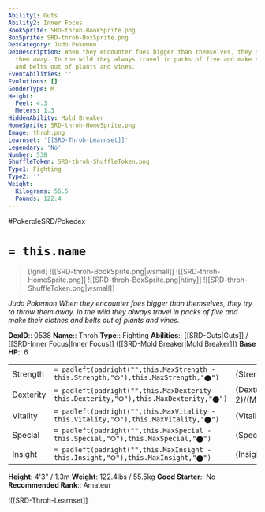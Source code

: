 ```yaml
---
Ability1: Guts
Ability2: Inner Focus
BookSprite: SRD-throh-BookSprite.png
BoxSprite: SRD-throh-BoxSprite.png
DexCategory: Judo Pokemon
DexDescription: When they encounter foes bigger than themselves, they try to throw
  them away. In the wild they always travel in packs of five and make their clothes
  and belts out of plants and vines.
EventAbilities: ''
Evolutions: []
GenderType: M
Height:
  Feet: 4.3
  Meters: 1.3
HiddenAbility: Mold Breaker
HomeSprite: SRD-throh-HomeSprite.png
Image: throh.png
Learnset: '[[SRD-Throh-Learnset]]'
Legendary: 'No'
Number: 538
ShuffleToken: SRD-throh-ShuffleToken.png
Type1: Fighting
Type2: ''
Weight:
  Kilograms: 55.5
  Pounds: 122.4
---
```


#PokeroleSRD/Pokedex

# `= this.name`

> [!grid]
> ![[SRD-throh-BookSprite.png|wsmall]]
> ![[SRD-throh-HomeSprite.png]]
> ![[SRD-throh-BoxSprite.png|htiny]]
> ![[SRD-throh-ShuffleToken.png|wsmall]]


*Judo Pokemon*
*When they encounter foes bigger than themselves, they try to throw them away. In the wild they always travel in packs of five and make their clothes and belts out of plants and vines.*

**DexID**:: 0538
**Name**:: Throh
**Type**:: Fighting
**Abilities**:: [[SRD-Guts|Guts]] / [[SRD-Inner Focus|Inner Focus]] ([[SRD-Mold Breaker|Mold Breaker]])
**Base HP**:: 6

|           |                                                                                        |                                          |
| --------- | -------------------------------------------------------------------------------------- | ---------------------------------------- |
| Strength  | `= padleft(padright("",this.MaxStrength - this.Strength,"⭘"),this.MaxStrength,"⬤")`    | (Strength::3)/(MaxStrength::7)   |
| Dexterity | `= padleft(padright("",this.MaxDexterity - this.Dexterity,"⭘"),this.MaxDexterity,"⬤")` | (Dexterity:: 2)/(MaxDexterity::4) |
| Vitality  | `= padleft(padright("",this.MaxVitality - this.Vitality,"⭘"),this.MaxVitality,"⬤")`    | (Vitality::2)/(MaxVitality::5)   |
| Special   | `= padleft(padright("",this.MaxSpecial - this.Special,"⭘"),this.MaxSpecial,"⬤")`       | (Special::1)/(MaxSpecial::3)     |
| Insight   | `= padleft(padright("",this.MaxInsight - this.Insight,"⭘"),this.MaxInsight,"⬤")`       | (Insight::2)/(MaxInsight::5)     |

**Height**: 4'3" / 1.3m
**Weight**: 122.4lbs / 55.5kg
**Good Starter**:: No
**Recommended Rank**:: Amateur

![[SRD-Throh-Learnset]]
